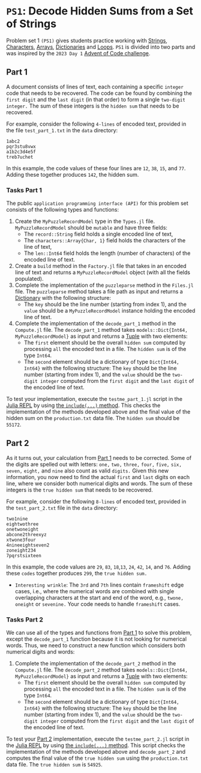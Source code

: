 # `PS1`: Decode Hidden Sums from a Set of Strings
Problem set 1 `(PS1)` gives students practice working with [Strings](https://docs.julialang.org/en/v1/manual/strings/#man-strings), [Characters](https://docs.julialang.org/en/v1/manual/strings/#man-characters), [Arrays](https://docs.julialang.org/en/v1/manual/arrays/#man-arrays-1), [Dictionaries](https://docs.julialang.org/en/v1/base/collections/#Base.Dict) and [Loops](https://docs.julialang.org/en/v1/manual/control-flow/#man-loops-1). `PS1` is divided into two parts and was inspired by the `2023 Day 1` [Advent of Code challenge](https://adventofcode.com/).

## Part 1
A document consists of lines of text, each containing a specific `integer` code that needs to be recovered. The code can be found by combining the `first digit` and the `last digit` (in that order) to form a single `two-digit integer.` The sum of these integers is the `hidden sum` that needs to be recovered.

For example, consider the following `4-lines` of encoded text, provided in the file `test_part_1.txt` in the `data` directory:
```
1abc2
pqr3stu8vwx
a1b2c3d4e5f
treb7uchet
```

In this example, the code values of these four lines are `12`, `38`, `15`, and `77`. Adding these together produces `142`, the hidden sum.

### Tasks Part 1
The public `application programming interface (API)` for this problem set consists of the following types and functions:
1. Create the `MyPuzzleRecordModel` type in the `Types.jl` file. `MyPuzzleRecordModel` should be `mutable` and have three fields:       
    * The `record::String` field holds a single encoded line of text, 
    * The `characters::Array{Char, 1}` field holds the characters of the line of text, 
    * The `len::Int64` field holds the length (number of characters) of the encoded line of text.
2. Create a `build` method in the `Factory.jl` file that takes in an encoded line of text and returns a `MyPuzzleRecordModel` object (with all the fields populated).
3. Complete the implementation of the `puzzleparse` method in the `Files.jl` file. The `puzzleparse` method takes a file path as input and returns a 
[Dictionary](https://docs.julialang.org/en/v1/base/collections/#Base.Dict) with the following structure:
   - The `key` should be the line number (starting from index 1), and the `value` should be a `MyPuzzleRecordModel` instance holding the encoded line of text.
4. Complete the implementation of the `decode_part_1` method in the `Compute.jl` file. The `decode_part_1` method takes `models::Dict{Int64, MyPuzzleRecordModel}` as input and returns a [Tuple](https://docs.julialang.org/en/v1/manual/functions/#Tuples) with two elements:
   - The `first` element should be the overall `hidden sum` computed by processing `all` the encoded text in a file. The `hidden sum` is of the type `Int64`.
   - The `second` element should be a dictionary of type `Dict{Int64, Int64}` with the following structure: The `key` should be the line number (starting from index 1), and the `value` should be the `two-digit integer` computed from the `first digit` and the `last digit` of the encoded line of text.

To test your implementation, execute the `testme_part_1.jl` script in the [Julia REPL](https://docs.julialang.org/en/v1/stdlib/REPL/) by using [the `include(...)` method](https://docs.julialang.org/en/v1/base/base/#Base.include). This checks the implementation of the methods developed above and the final value of the hidden sum on the `production.txt` data file. The `hidden sum` should be `55172`.

## Part 2
As it turns out, your calculation from [Part 1](#part-1) needs to be corrected. Some of the digits are spelled out with letters: `one,` `two,` `three,` `four,` `five,` `six,` `seven,` `eight,` and `nine` also count as valid `digits.` Given this new information, you now need to find the actual `first` and `last` digits on each line, where we consider both numerical digits and words. The sum of these integers is the `true hidden sum` that needs to be recovered.

For example, consider the following `8-lines` of encoded text, provided in the `test_part_2.txt` file in the `data` directory:
```
two1nine
eightwothree
onetwoneight
abcone2threexyz
xtwone3four
4nineeightseven2
zoneight234
7pqrstsixteen
```
In this example, the code values are `29`, `83`, `18`,`13`, `24`, `42`, `14`, and `76`. Adding these `codes` together produces `299`, the `true hidden sum.` 
* `Interesting wrinkle`: The `3rd` and `7th` lines contain `frameshift` edge cases, i.e., where the numerical words are combined with single overlapping characters at the start and end of the word, e.g., `twone,` `oneight` or `sevenine.` Your code needs to handle `frameshift` cases.

### Tasks Part 2
We can use all of the types and functions from [Part 1](#part-1) to solve this problem, except the `decode_part_1` function because it is not looking for numerical words. Thus, we need to construct a new function which considers both numerical digits and words:
    
1. Complete the implementation of the `decode_part_2` method in the `Compute.jl` file. The `decode_part_2` method takes `models::Dict{Int64, MyPuzzleRecordModel}` as input and returns a [Tuple](https://docs.julialang.org/en/v1/manual/functions/#Tuples) with two elements:
   - The `first` element should be the overall `hidden sum` computed by processing `all` the encoded text in a file. The `hidden sum` is of the type `Int64`.
   - The `second` element should be a dictionary of type `Dict{Int64, Int64}` with the following structure: The `key` should be the line number (starting from index 1), and the `value` should be the `two-digit integer` computed from the `first digit` and the `last digit` of the encoded line of text.

To test your [Part 2](#part-2) implementation, execute the `testme_part_2.jl` script in the [Julia REPL](https://docs.julialang.org/en/v1/stdlib/REPL/) by using [the `include(...)` method](https://docs.julialang.org/en/v1/base/base/#Base.include). This script checks the implementation of the methods developed above and `decode_part_2` and computes the final value of the `true hidden sum` using the `production.txt` data file. The `true hidden sum` is `54925`.